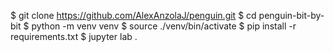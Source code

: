 $ git clone https://github.com/AlexAnzolaJ/penguin.git
$ cd penguin-bit-by-bit
$ python -m venv venv
$ source ./venv/bin/activate
$ pip install -r requirements.txt
$ jupyter lab .

